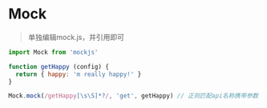 # Mock
> 单独编辑mock.js，并引用即可

```js
import Mock from 'mockjs'

function getHappy (config) {
  return { happy: 'm really happy!' }
}

Mock.mock(/getHappy[\s\S]*?/, 'get', getHappy) // 正则匹配api名称携带参数
```
